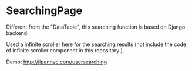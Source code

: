 # SearchingPage

Different from the "DataTable", this searching function is based on Django backend.

Used a infinite scroller here for the searching results (not include the code of infinite scroller component in this repository ).

Demo: http://jipannyc.com/usersearching